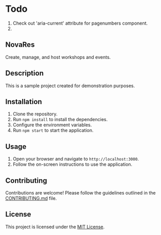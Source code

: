 # Todo

1. Check out 'aria-current' attribute for pagenumbers component. 
2.

## NovaRes

Create, manage, and host workshops and events.

## Description

This is a sample project created for demonstration purposes.

## Installation

1. Clone the repository.
2. Run `npm install` to install the dependencies.
3. Configure the environment variables.
4. Run `npm start` to start the application.

## Usage

1. Open your browser and navigate to `http://localhost:3000`.
2. Follow the on-screen instructions to use the application.

## Contributing

Contributions are welcome! Please follow the guidelines outlined in the [CONTRIBUTING.md](CONTRIBUTING.md) file.

## License

This project is licensed under the [MIT License](LICENSE).
